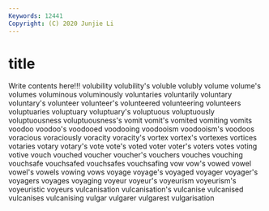 ```yaml
---
Keywords: 12441
Copyright: (C) 2020 Junjie Li
---
```


# title

Write contents here!!!
volubility 
volubility's 
voluble
volubly 
volume 
volume's 
volumes 
voluminous 
voluminously 
voluntaries 
voluntarily 
voluntary 
voluntary's
volunteer 
volunteer's 
volunteered 
volunteering 
volunteers 
voluptuaries 
voluptuary 
voluptuary's 
voluptuous 
voluptuously
voluptuousness 
voluptuousness's 
vomit 
vomit's 
vomited 
vomiting 
vomits 
voodoo 
voodoo's 
voodooed
voodooing 
voodooism 
voodooism's 
voodoos 
voracious 
voraciously 
voracity 
voracity's 
vortex 
vortex's
vortexes 
vortices 
votaries 
votary 
votary's 
vote 
vote's 
voted 
voter 
voter's
voters 
votes 
voting 
votive 
vouch 
vouched 
voucher 
voucher's 
vouchers 
vouches
vouching 
vouchsafe 
vouchsafed 
vouchsafes 
vouchsafing 
vow 
vow's 
vowed 
vowel 
vowel's
vowels 
vowing 
vows 
voyage 
voyage's 
voyaged 
voyager 
voyager's 
voyagers 
voyages
voyaging 
voyeur 
voyeur's 
voyeurism 
voyeurism's 
voyeuristic 
voyeurs 
vulcanisation 
vulcanisation's 
vulcanise
vulcanised 
vulcanises 
vulcanising 
vulgar 
vulgarer 
vulgarest 
vulgarisation 
